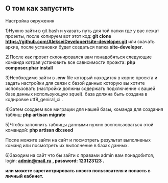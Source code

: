 ## О том как запустить

Настройка окружения

1)Нужно зайти в git bash и указать путь для той папки где у вас лежат проэкты, после копируем вот этот код:<strong> git clone https://github.com/AlekseiDeveloper/site-developer.git </strong> или скачать архив, после установки будет создаться папка <b>site-developer</b>.

2)После как проэкт склонировался вам понадобяться следующие команда
котрая установить все сависимости проэкта: <b>php composer.phar install</b>

3)Необходимо зайти в <strong> .env </strong> file  который находится в корне проекта и
 задать настройки для связи с базой данных которую вы хотите использовать (настройки должны содержать подключение к вашей базе данных использующую squel). база должна быть создана в кодировке utf8_geniral_ci .
 
4)Затем создаем все миграции для нашей базы, команда для создания таблиц: <b> php artisan migrate </b> 

5)Чтобы заполнить таблицы данными нужно воспользоваться этой командой: <b> php artisan db:seed </b>  

После можите зайти на сайт и посмотреть результат выполненых команд или посмотреть их выполнение в базах данных.

6)Заходим на сайт что бы зайти с правами admin вам понадобится, login: <strong> admin@mail.ru </b> , password: <strong> 123123123 </b>.

 или можете зарегистрировать нового пользователя и попасть в личный кабинет.

